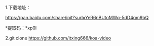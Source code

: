 1.下载地址：

https://pan.baidu.com/share/init?surl=YeR6nBUtoMWq-5dD4qm9bQ

*提取码：*xp0l

2.git clone https://github.com/itxing666/koa-video